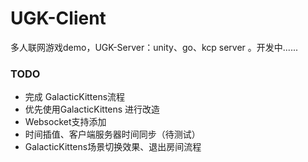 # UGK-Client

多人联网游戏demo，UGK-Server：unity、go、kcp server 。开发中......



### TODO
* 完成 GalacticKittens流程
* 优先使用GalacticKittens 进行改造
* Websocket支持添加 
* 时间插值、客户端服务器时间同步（待测试）
* GalacticKittens场景切换效果、退出房间流程
